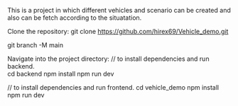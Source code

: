 This is a project in which different vehicles and scenario can be created and also can be fetch according to the situatation.

Clone the repository: git clone https://github.com/hirex69/Vehicle_demo.git

git branch -M main

Navigate into the project directory: // to install dependencies and run backend.	
cd backend npm install npm run dev

// to install dependencies and run frontend. 
cd vehicle_demo npm install npm run dev
